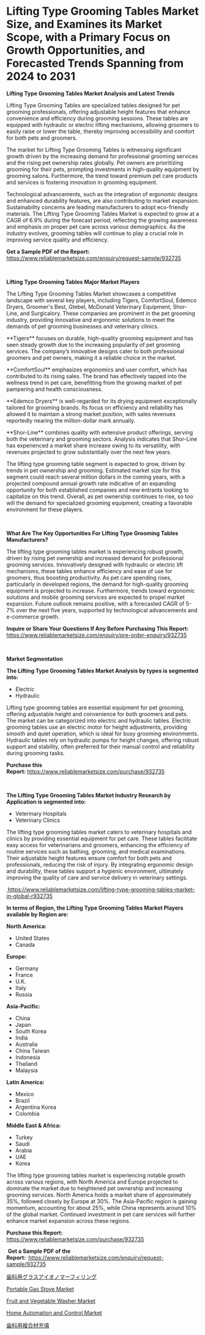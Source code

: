 <p><h1>Lifting Type Grooming Tables Market Size, and Examines its Market Scope, with a Primary Focus on Growth Opportunities, and Forecasted Trends Spanning from 2024 to 2031</h1></p><p><strong>Lifting Type Grooming Tables Market Analysis and Latest Trends</strong></p>
<p><p>Lifting Type Grooming Tables are specialized tables designed for pet grooming professionals, offering adjustable height features that enhance convenience and efficiency during grooming sessions. These tables are equipped with hydraulic or electric lifting mechanisms, allowing groomers to easily raise or lower the table, thereby improving accessibility and comfort for both pets and groomers.</p><p>The market for Lifting Type Grooming Tables is witnessing significant growth driven by the increasing demand for professional grooming services and the rising pet ownership rates globally. Pet owners are prioritizing grooming for their pets, prompting investments in high-quality equipment by grooming salons. Furthermore, the trend toward premium pet care products and services is fostering innovation in grooming equipment. </p><p>Technological advancements, such as the integration of ergonomic designs and enhanced durability features, are also contributing to market expansion. Sustainability concerns are leading manufacturers to adopt eco-friendly materials. The Lifting Type Grooming Tables Market is expected to grow at a CAGR of 6.9% during the forecast period, reflecting the growing awareness and emphasis on proper pet care across various demographics. As the industry evolves, grooming tables will continue to play a crucial role in improving service quality and efficiency.</p></p>
<p><strong>Get a Sample PDF of the Report:&nbsp;</strong> <a href="https://www.reliablemarketsize.com/enquiry/request-sample/932735">https://www.reliablemarketsize.com/enquiry/request-sample/932735</a></p>
<p>&nbsp;</p>
<p><strong>Lifting Type Grooming Tables Major Market Players</strong></p>
<p><p>The Lifting Type Grooming Tables Market showcases a competitive landscape with several key players, including Tigers, ComfortSoul, Edemco Dryers, Groomer's Best, Gtebel, McDonald Veterinary Equipment, Shor-Line, and Surgicalory. These companies are prominent in the pet grooming industry, providing innovative and ergonomic solutions to meet the demands of pet grooming businesses and veterinary clinics.</p><p>**Tigers** focuses on durable, high-quality grooming equipment and has seen steady growth due to the increasing popularity of pet grooming services. The company’s innovative designs cater to both professional groomers and pet owners, making it a reliable choice in the market.</p><p>**ComfortSoul** emphasizes ergonomics and user comfort, which has contributed to its rising sales. The brand has effectively tapped into the wellness trend in pet care, benefitting from the growing market of pet pampering and health consciousness.</p><p>**Edemco Dryers** is well-regarded for its drying equipment exceptionally tailored for grooming brands. Its focus on efficiency and reliability has allowed it to maintain a strong market position, with sales revenues reportedly nearing the million-dollar mark annually.</p><p>**Shor-Line** combines quality with extensive product offerings, serving both the veterinary and grooming sectors. Analysis indicates that Shor-Line has experienced a market share increase owing to its versatility, with revenues projected to grow substantially over the next few years.</p><p>The lifting type grooming table segment is expected to grow, driven by trends in pet ownership and grooming. Estimated market size for this segment could reach several million dollars in the coming years, with a projected compound annual growth rate indicative of an expanding opportunity for both established companies and new entrants looking to capitalize on this trend. Overall, as pet ownership continues to rise, so too will the demand for specialized grooming equipment, creating a favorable environment for these players.</p></p>
<p>&nbsp;</p>
<p><strong>What Are The Key Opportunities For Lifting Type Grooming Tables Manufacturers?</strong></p>
<p><p>The lifting type grooming tables market is experiencing robust growth, driven by rising pet ownership and increased demand for professional grooming services. Innovatively designed with hydraulic or electric lift mechanisms, these tables enhance efficiency and ease of use for groomers, thus boosting productivity. As pet care spending rises, particularly in developed regions, the demand for high-quality grooming equipment is projected to increase. Furthermore, trends toward ergonomic solutions and mobile grooming services are expected to propel market expansion. Future outlook remains positive, with a forecasted CAGR of 5-7% over the next five years, supported by technological advancements and e-commerce growth.</p></p>
<p><strong>Inquire or Share Your Questions If Any Before Purchasing This Report:</strong> <a href="https://www.reliablemarketsize.com/enquiry/pre-order-enquiry/932735">https://www.reliablemarketsize.com/enquiry/pre-order-enquiry/932735</a></p>
<p>&nbsp;</p>
<p><strong>Market Segmentation</strong></p>
<p><strong>The Lifting Type Grooming Tables Market Analysis by types is segmented into:</strong></p>
<p><ul><li>Electric</li><li>Hydraulic</li></ul></p>
<p><p>Lifting type grooming tables are essential equipment for pet grooming, offering adjustable height and convenience for both groomers and pets. The market can be categorized into electric and hydraulic tables. Electric grooming tables use an electric motor for height adjustments, providing smooth and quiet operation, which is ideal for busy grooming environments. Hydraulic tables rely on hydraulic pumps for height changes, offering robust support and stability, often preferred for their manual control and reliability during grooming tasks.</p></p>
<p><strong>Purchase this Report:&nbsp;</strong><a href="https://www.reliablemarketsize.com/purchase/932735">https://www.reliablemarketsize.com/purchase/932735</a></p>
<p>&nbsp;</p>
<p><strong>The Lifting Type Grooming Tables Market Industry Research by Application is segmented into:</strong></p>
<p><ul><li>Veterinary Hospitals</li><li>Veterinary Clinics</li></ul></p>
<p><p>The lifting type grooming tables market caters to veterinary hospitals and clinics by providing essential equipment for pet care. These tables facilitate easy access for veterinarians and groomers, enhancing the efficiency of routine services such as bathing, grooming, and medical examinations. Their adjustable height features ensure comfort for both pets and professionals, reducing the risk of injury. By integrating ergonomic design and durability, these tables support a hygienic environment, ultimately improving the quality of care and service delivery in veterinary settings.</p></p>
<p><a href="https://www.reliablemarketsize.com/lifting-type-grooming-tables-market-in-global-r932735">&nbsp;https://www.reliablemarketsize.com/lifting-type-grooming-tables-market-in-global-r932735</a></p>
<p><strong>In terms of Region, the Lifting Type Grooming Tables Market Players available by Region are:</strong></p>
<p>
    <p> <strong> North America: </strong>
        <ul>
            <li>United States</li>
            <li>Canada</li>
        </ul>
        </p> 
    <p> <strong> Europe: </strong>
        <ul>
            <li>Germany</li>
            <li>France</li>
            <li>U.K.</li>
            <li>Italy</li>
            <li>Russia</li>
        </ul>
        </p> 
    <p> <strong> Asia-Pacific: </strong>
        <ul>
            <li>China</li>
            <li>Japan</li>
            <li>South Korea</li>
            <li>India</li>
            <li>Australia</li>
            <li>China Taiwan</li>
            <li>Indonesia</li>
            <li>Thailand</li>
            <li>Malaysia</li>
        </ul>
        </p> 
    <p> <strong> Latin America: </strong>
        <ul>
            <li>Mexico</li>
            <li>Brazil</li>
            <li>Argentina Korea</li>
            <li>Colombia</li>
        </ul>
        </p> 
    <p> <strong> Middle East & Africa: </strong>
        <ul>
            <li>Turkey</li>
            <li>Saudi</li>
            <li>Arabia</li>
            <li>UAE</li>
            <li>Korea</li>
        </ul>
    </p>
    </p>
<p><p>The lifting type grooming tables market is experiencing notable growth across various regions, with North America and Europe projected to dominate the market due to heightened pet ownership and increasing grooming services. North America holds a market share of approximately 35%, followed closely by Europe at 30%. The Asia-Pacific region is gaining momentum, accounting for about 25%, while China represents around 10% of the global market. Continued investment in pet care services will further enhance market expansion across these regions.</p></p>
<p><strong>Purchase this Report: </strong><a href="https://www.reliablemarketsize.com/purchase/932735">https://www.reliablemarketsize.com/purchase/932735</a></p>
<p>&nbsp;<strong>Get a Sample PDF of the Report:&nbsp;&nbsp;</strong><a href="https://www.reliablemarketsize.com/enquiry/request-sample/932735">https://www.reliablemarketsize.com/enquiry/request-sample/932735</a></p>
<p><strong></strong></p>
<p><p><a href="https://lerafesills.medium.com/dental-glass-ionomer-fillings-market-%E3%81%AF-%E3%82%B3%E3%82%B9%E3%83%88%E7%AE%A1%E7%90%86%E3%81%A8%E5%8A%B9%E7%8E%87%E5%90%91%E4%B8%8A%E3%82%92%E5%84%AA%E5%85%88%E3%81%97%E3%81%BE%E3%81%99-%E3%81%95%E3%82%89%E3%81%AB-%E5%A0%B1%E5%91%8A%E6%9B%B8%E3%81%AF%E5%B8%82%E5%A0%B4%E3%81%AE%E9%9C%80%E8%A6%81%E9%9D%A2%E3%81%A8%E4%BE%9B%E7%B5%A6%E9%9D%A2%E3%81%AE%E4%B8%A1%E6%96%B9%E3%82%92%E3%82%AB%E3%83%90%E3%83%BC%E3%81%97%E3%81%A6%E3%81%84%E3%81%BE%E3%81%99-dental-98066819119a">歯科用グラスアイオノマーフィリング</a></p><p><a href="https://medium.com/@kavonhansen2022/this-report-on-portable-gas-stove-market-is-a-comprehensive-analysis-of-market-shares-d973a1c7bd47">Portable Gas Stove Market</a></p><p><a href="https://www.linkedin.com/pulse/fruit-vegetable-washer-market-size-growth-trends-industry-2ftxf?trackingId=7P8twjwNQ%2BypA3Vevsk2KQ%3D%3D">Fruit and Vegetable Washer Market</a></p><p><a href="https://medium.com/@kavonhansen2022/the-global-home-automation-and-control-market-is-a-dynamic-and-growing-industry-e2e8e7ea4b5c">Home Automation and Control Market</a></p><p><a href="https://lerafesills.medium.com/dental-composite-filling-market-%E3%81%AF-%E3%82%B3%E3%82%B9%E3%83%88%E7%AE%A1%E7%90%86%E3%81%A8%E5%8A%B9%E7%8E%87%E5%90%91%E4%B8%8A%E3%82%92%E5%84%AA%E5%85%88%E3%81%97%E3%81%BE%E3%81%99-%E3%81%95%E3%82%89%E3%81%AB-%E5%A0%B1%E5%91%8A%E6%9B%B8%E3%81%AF%E5%B8%82%E5%A0%B4%E3%81%AE%E9%9C%80%E8%A6%81%E9%9D%A2%E3%81%A8%E4%BE%9B%E7%B5%A6%E9%9D%A2%E3%81%AE%E4%B8%A1%E6%96%B9%E3%82%92%E3%82%AB%E3%83%90%E3%83%BC%E3%81%97%E3%81%A6%E3%81%84%E3%81%BE%E3%81%99-dental-b3f358d78afb">歯科用複合材充填</a></p></p>